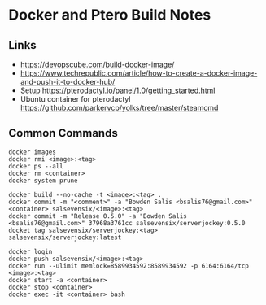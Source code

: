 # Docker and Ptero Build Notes


## Links
* https://devopscube.com/build-docker-image/
* https://www.techrepublic.com/article/how-to-create-a-docker-image-and-push-it-to-docker-hub/
* Setup https://pterodactyl.io/panel/1.0/getting_started.html
* Ubuntu container for pterodactyl https://github.com/parkervcp/yolks/tree/master/steamcmd


## Common Commands
```
docker images
docker rmi <image>:<tag>
docker ps --all
docker rm <container>
docker system prune

docker build --no-cache -t <image>:<tag> .
docker commit -m "<comment>" -a "Bowden Salis <bsalis76@gmail.com>" <container> salsevensix/<image>:<tag>
docker commit -m "Release 0.5.0" -a "Bowden Salis <bsalis76@gmail.com>" 37968a3761cc salsevensix/serverjockey:0.5.0
docket tag salsevensix/serverjockey:<tag> salsevensix/serverjockey:latest

docker login
docker push salsevensix/<image>:<tag>
docker run --ulimit memlock=8589934592:8589934592 -p 6164:6164/tcp <image>:<tag>
docker start -a <container>
docker stop <container>
docker exec -it <container> bash
```

